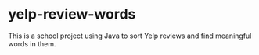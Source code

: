 # yelp-review-words
This is a school project using Java to sort Yelp reviews and find meaningful words in them. 
